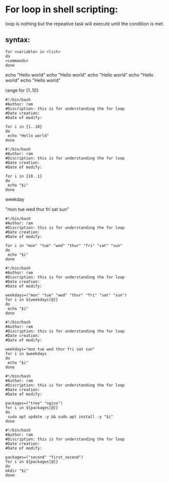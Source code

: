 For loop in shell scripting:
===========================
loop is nothing but the repeative task will execute until the condition is met.

syntax:
-------
```
for <variable> in <list>
do
<commands>
done
```

echo "Hello world"
echo "Hello world"
echo "Hello world"
echo "Hello world"
echo "Hello world"



range for
{1..10}

```
#!/bin/bash
#Author: ram
#Discription: this is for understanding the for loop
#Date creation: 
#Date of modify:

for i in {1..10}
do 
 echo "Hello world"
done
```

```
#!/bin/bash
#Author: ram
#Discription: this is for understanding the for loop
#Date creation: 
#Date of modify:

for i in {10..1}
do 
 echo "$i"
done
```

weekday

"mon tue wed thur fri sat sun"

```
#!/bin/bash
#Author: ram
#Discription: this is for understanding the for loop
#Date creation: 
#Date of modify:

for i in "mon" "tue" "wed" "thur" "fri" "sat" "sun"
do 
 echo "$i"
done
```

```
#!/bin/bash
#Author: ram
#Discription: this is for understanding the for loop
#Date creation: 
#Date of modify:

weekdays=("mon" "tue" "wed" "thur" "fri" "sat" "sun")
for i in ${weekdays[@]}
do 
 echo "$i"
done
```

```
#!/bin/bash
#Author: ram
#Discription: this is for understanding the for loop
#Date creation: 
#Date of modify:

weekdays="mon tue wed thur fri sat sun"
for i in $weekdays
do 
 echo "$i"
done
```

```
#!/bin/bash
#Author: ram
#Discription: this is for understanding the for loop
#Date creation: 
#Date of modify:

packages=("tree" "nginx")
for i in ${packages[@]}
do 
 sudo apt update -y && sudo apt install -y "$i"
done

```

```
#!/bin/bash
#Author: ram
#Discription: this is for understanding the for loop
#Date creation: 
#Date of modify:

packages=("second" "first_second")
for i in ${packages[@]}
do 
mkdir "$i"
done

```










